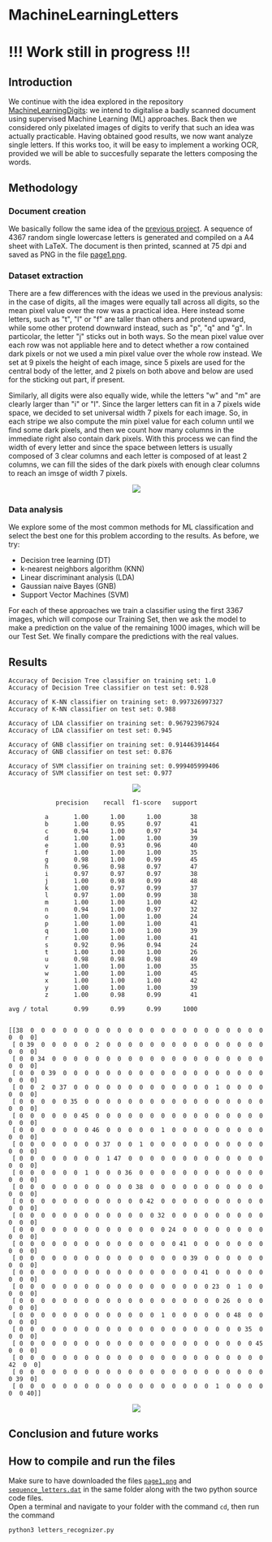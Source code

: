# MachineLearningLetters
# !!! Work still in progress !!!

## Introduction
We continue with the idea explored in the repository [MachineLearningDigits](https://github.com/dario-marvin/MachineLearningDigits): we intend to digitalise a badly scanned document using supervised Machine Learning (ML) approaches. Back then we considered only pixelated images of digits to verify that such an idea was actually practicable. Having obtained good results, we now want analyze single letters. If this works too, it will be easy to implement a working OCR, provided we will be able to succesfully separate the letters composing the words.

## Methodology
### Document creation
We basically follow the same idea of the [previous project](https://github.com/dario-marvin/MachineLearningDigits). A sequence of 4367 random single lowercase letters is generated and compiled on a A4 sheet with LaTeX. The document is then printed, scanned at 75 dpi and saved as PNG in the file [page1.png](https://github.com/dario-marvin/MachineLearningLetters/blob/master/page1.png).

### Dataset extraction
There are a few differences with the ideas we used in the previous analysis: in the case of digits, all the images were equally tall across all digits, so the mean pixel value over the row was a practical idea. Here instead some letters, such as "t", "l" or "f" are taller than others and protend upward, while some other protend downward instead, such as "p", "q" and "g". In particolar, the letter "j" sticks out in both ways. So the mean pixel value over each row was not appliable here and to detect whether a row contained dark pixels or not we used a min pixel value over the whole row instead. We set at 9 pixels the height of each image, since 5 pixels are used for the central body of the letter, and 2 pixels on both above and below are used for the sticking out part, if present.

Similarly, all digits were also equally wide, while the letters "w" and "m" are clearly larger than "i" or "l". Since the larger letters can fit in a 7 pixels wide space, we decided to set universal width 7 pixels for each image. 
So, in each stripe we also compute the min pixel value for each column until we find some dark pixels, and then we count how many columns in the immediate right also contain dark pixels. With this process we can find the width of every letter and since the space between letters is usually composed of 3 clear columns and each letter is composed of at least 2 columns, we can fill the sides of the dark pixels with enough clear columns to reach an imsge of width 7 pixels.   

<p align="center">
  <img src="https://github.com/dario-marvin/MachineLearningLetters/blob/master/all_letters.png">
</p>

### Data analysis

We explore some of the most common methods for ML classification and select the best one for this problem according to the results. As before, we try:
- Decision tree learning (DT)
- k-nearest neighbors algorithm (KNN)
- Linear discriminant analysis (LDA)
- Gaussian naive Bayes (GNB)
- Support Vector Machines (SVM)

For each of these approaches we train a classifier using the first 3367 images, which will compose our Training Set, then we
ask the model to make a prediction on the value of the remaining 1000 images, which will be our Test Set. We finally compare the predictions with the real values.

## Results

```
Accuracy of Decision Tree classifier on training set: 1.0
Accuracy of Decision Tree classifier on test set: 0.928

Accuracy of K-NN classifier on training set: 0.997326997327
Accuracy of K-NN classifier on test set: 0.988

Accuracy of LDA classifier on training set: 0.967923967924
Accuracy of LDA classifier on test set: 0.945

Accuracy of GNB classifier on training set: 0.914463914464
Accuracy of GNB classifier on test set: 0.876

Accuracy of SVM classifier on training set: 0.999405999406
Accuracy of SVM classifier on test set: 0.977
```
<p align="center">
  <img src="https://github.com/dario-marvin/MachineLearningLetters/blob/master/comparison.png">
</p>

```
             precision    recall  f1-score   support

          a       1.00      1.00      1.00        38
          b       1.00      0.95      0.97        41
          c       0.94      1.00      0.97        34
          d       1.00      1.00      1.00        39
          e       1.00      0.93      0.96        40
          f       1.00      1.00      1.00        35
          g       0.98      1.00      0.99        45
          h       0.96      0.98      0.97        47
          i       0.97      0.97      0.97        38
          j       1.00      0.98      0.99        48
          k       1.00      0.97      0.99        37
          l       0.97      1.00      0.99        38
          m       1.00      1.00      1.00        42
          n       0.94      1.00      0.97        32
          o       1.00      1.00      1.00        24
          p       1.00      1.00      1.00        41
          q       1.00      1.00      1.00        39
          r       1.00      1.00      1.00        41
          s       0.92      0.96      0.94        24
          t       1.00      1.00      1.00        26
          u       0.98      0.98      0.98        49
          v       1.00      1.00      1.00        35
          w       1.00      1.00      1.00        45
          x       1.00      1.00      1.00        42
          y       1.00      1.00      1.00        39
          z       1.00      0.98      0.99        41

avg / total       0.99      0.99      0.99      1000


[[38  0  0  0  0  0  0  0  0  0  0  0  0  0  0  0  0  0  0  0  0  0  0  0  0  0]
 [ 0 39  0  0  0  0  0  2  0  0  0  0  0  0  0  0  0  0  0  0  0  0  0  0  0  0]
 [ 0  0 34  0  0  0  0  0  0  0  0  0  0  0  0  0  0  0  0  0  0  0  0  0  0  0]
 [ 0  0  0 39  0  0  0  0  0  0  0  0  0  0  0  0  0  0  0  0  0  0  0  0  0  0]
 [ 0  0  2  0 37  0  0  0  0  0  0  0  0  0  0  0  0  0  1  0  0  0  0  0  0  0]
 [ 0  0  0  0  0 35  0  0  0  0  0  0  0  0  0  0  0  0  0  0  0  0  0  0  0  0]
 [ 0  0  0  0  0  0 45  0  0  0  0  0  0  0  0  0  0  0  0  0  0  0  0  0  0  0]
 [ 0  0  0  0  0  0  0 46  0  0  0  0  0  1  0  0  0  0  0  0  0  0  0  0  0  0]
 [ 0  0  0  0  0  0  0  0 37  0  0  1  0  0  0  0  0  0  0  0  0  0  0  0  0  0]
 [ 0  0  0  0  0  0  0  0  1 47  0  0  0  0  0  0  0  0  0  0  0  0  0  0  0  0]
 [ 0  0  0  0  0  0  1  0  0  0 36  0  0  0  0  0  0  0  0  0  0  0  0  0  0  0]
 [ 0  0  0  0  0  0  0  0  0  0  0 38  0  0  0  0  0  0  0  0  0  0  0  0  0  0]
 [ 0  0  0  0  0  0  0  0  0  0  0  0 42  0  0  0  0  0  0  0  0  0  0  0  0  0]
 [ 0  0  0  0  0  0  0  0  0  0  0  0  0 32  0  0  0  0  0  0  0  0  0  0  0  0]
 [ 0  0  0  0  0  0  0  0  0  0  0  0  0  0 24  0  0  0  0  0  0  0  0  0  0  0]
 [ 0  0  0  0  0  0  0  0  0  0  0  0  0  0  0 41  0  0  0  0  0  0  0  0  0  0]
 [ 0  0  0  0  0  0  0  0  0  0  0  0  0  0  0  0 39  0  0  0  0  0  0  0  0  0]
 [ 0  0  0  0  0  0  0  0  0  0  0  0  0  0  0  0  0 41  0  0  0  0  0  0  0  0]
 [ 0  0  0  0  0  0  0  0  0  0  0  0  0  0  0  0  0  0 23  0  1  0  0  0  0  0]
 [ 0  0  0  0  0  0  0  0  0  0  0  0  0  0  0  0  0  0  0 26  0  0  0  0  0  0]
 [ 0  0  0  0  0  0  0  0  0  0  0  0  0  1  0  0  0  0  0  0 48  0  0  0  0  0]
 [ 0  0  0  0  0  0  0  0  0  0  0  0  0  0  0  0  0  0  0  0  0 35  0  0  0  0]
 [ 0  0  0  0  0  0  0  0  0  0  0  0  0  0  0  0  0  0  0  0  0  0 45  0  0  0]
 [ 0  0  0  0  0  0  0  0  0  0  0  0  0  0  0  0  0  0  0  0  0  0  0 42  0  0]
 [ 0  0  0  0  0  0  0  0  0  0  0  0  0  0  0  0  0  0  0  0  0  0  0  0 39  0]
 [ 0  0  0  0  0  0  0  0  0  0  0  0  0  0  0  0  0  0  1  0  0  0  0  0  0 40]]

```

<p align="center">
  <img src="https://github.com/dario-marvin/MachineLearningLetters/blob/master/wrong_predictions.png">
</p>


## Conclusion and future works


## How to compile and run the files
Make sure to have downloaded the files [`page1.png`](https://github.com/dario-marvin/MachineLearningLetters/blob/master/page1.png) and [`sequence_letters.dat`](https://github.com/dario-marvin/MachineLearningLetters/blob/master/sequence_letters.dat) in the same folder along with the two python source code files.  
Open a terminal and navigate to your folder with the command `cd`, then run the command
```
python3 letters_recognizer.py
```
